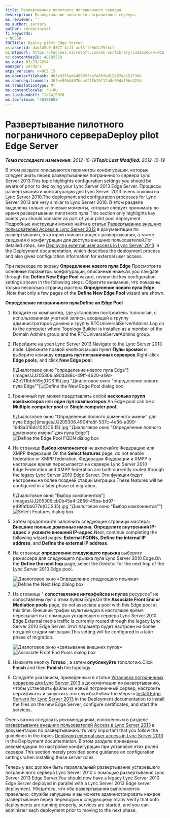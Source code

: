 ```yaml
---
title: Развертывание пилотного пограничного сервера
description: Развертывание пилотного пограничного сервера.
ms.reviewer: ''
ms.author: serdars
author: serdarsoysal
f1.keywords:
- NOCSH
TOCTitle: Deploy pilot Edge Server
ms:assetid: dab345c0-8577-4c11-ac73-fe8b2a75f4cf
ms:mtpsurl: https://technet.microsoft.com/en-us/library/JJ205306(v=OCS.15)
ms:contentKeyID: 48185559
ms.date: 07/23/2014
manager: serdars
mtps_version: v=OCS.15
ms.openlocfilehash: d63e9255ad448995fcafa05fed12e97ea151736b
ms.sourcegitcommit: 36fee89bb887bea4f18b19f17a8c69daf5bc423d
ms.translationtype: MT
ms.contentlocale: ru-RU
ms.lasthandoff: 11/24/2020
ms.locfileid: "49398803"
---
```

# <a name="deploy-pilot-edge-server"></a><span data-ttu-id="63e73-103">Развертывание пилотного пограничного сервера</span><span class="sxs-lookup"><span data-stu-id="63e73-103">Deploy pilot Edge Server</span></span>

<div data-xmlns="http://www.w3.org/1999/xhtml">

<div class="topic" data-xmlns="http://www.w3.org/1999/xhtml" data-msxsl="urn:schemas-microsoft-com:xslt" data-cs="https://msdn.microsoft.com/">

<div data-asp="https://msdn2.microsoft.com/asp">



</div>

<div id="mainSection">

<div id="mainBody"><span data-ttu-id="63e73-104">

<span> </span></span><span class="sxs-lookup"><span data-stu-id="63e73-104">

<span> </span></span></span>

<span data-ttu-id="63e73-105">_**Тема последнего изменения:** 2012-10-19_</span><span class="sxs-lookup"><span data-stu-id="63e73-105">_**Topic Last Modified:** 2012-10-19_</span></span>

<span data-ttu-id="63e73-106">В этом разделе описываются параметры конфигурации, которые следует знать перед развертыванием пограничного сервера Lync Server 2013.</span><span class="sxs-lookup"><span data-stu-id="63e73-106">This topic highlights configuration settings you should be aware of prior to deploying your Lync Server 2013 Edge Server.</span></span> <span data-ttu-id="63e73-107">Процессы развертывания и конфигурации для Lync Server 2013 очень похожи на Lync Server 2010.</span><span class="sxs-lookup"><span data-stu-id="63e73-107">The deployment and configuration processes for Lync Server 2013 are very similar to Lync Server 2010.</span></span> <span data-ttu-id="63e73-108">В этом разделе выделены только ключевые моменты, которые следует принимать во время развертывания пилотного пула.</span><span class="sxs-lookup"><span data-stu-id="63e73-108">This section only highlights key points you should consider as part of your pilot pool deployment.</span></span> <span data-ttu-id="63e73-109">Подробные инструкции можно найти [в статье Развертывание внешних пользователей Access в Lync Server 2013](lync-server-2013-deploying-external-user-access.md) в документации по развертыванию, в которой описан процесс развертывания, а также сведения о конфигурации для доступа внешних пользователей.</span><span class="sxs-lookup"><span data-stu-id="63e73-109">For detailed steps, see [Deploying external user access in Lync Server 2013](lync-server-2013-deploying-external-user-access.md) in the Deployment documentation, which describes the deployment process and also gives configuration information for external user access.</span></span>

<span data-ttu-id="63e73-110">При переходе по экрану **Определение нового пула Edge** Просмотрите основные параметры конфигурации, описанные ниже.</span><span class="sxs-lookup"><span data-stu-id="63e73-110">As you navigate through the **Define New Edge Pool** wizard, review the key configuration settings shown in the following steps.</span></span> <span data-ttu-id="63e73-111">Обратите внимание, что показаны только несколько страниц мастера **Определение нового пула Edge** .</span><span class="sxs-lookup"><span data-stu-id="63e73-111">Note that only a few pages of the **Define New Edge Pool** wizard are shown.</span></span>

<span data-ttu-id="63e73-112">**Определение пограничного пула**</span><span class="sxs-lookup"><span data-stu-id="63e73-112">**Define an Edge Pool**</span></span>

1.  <span data-ttu-id="63e73-113">Войдите на компьютер, где установлен построитель топологий, с использованием учетной записи, входящей в группу администраторов домена и группу RTCUniversalServerAdmins.</span><span class="sxs-lookup"><span data-stu-id="63e73-113">Log on to the computer where Topology Builder is installed as a member of the Domain Admins group and the RTCUniversalServerAdmins group.</span></span>

2.  <span data-ttu-id="63e73-114">Перейдите на узел Lync Server 2013.</span><span class="sxs-lookup"><span data-stu-id="63e73-114">Navigate to the Lync Server 2013 node.</span></span> <span data-ttu-id="63e73-115">Щелкните правой кнопкой мыши пункт **Пулы кромок** и выберите команду **создать пул пограничных серверов**.</span><span class="sxs-lookup"><span data-stu-id="63e73-115">Right-click **Edge pools**, and click **New Edge pool**.</span></span>
    
    <span data-ttu-id="63e73-116">![Диалоговое окно "определение нового пула Edge"](images/JJ205306.a90d388c-49ff-4620-a19d-42e2f1bb559c(OCS.15).jpg "Диалоговое окно "определение нового пула Edge"")</span><span class="sxs-lookup"><span data-stu-id="63e73-116">![Define the New Edge Pool dialog box](images/JJ205306.a90d388c-49ff-4620-a19d-42e2f1bb559c(OCS.15).jpg "Define the New Edge Pool dialog box")</span></span>

3.  <span data-ttu-id="63e73-117">Граничный пул может представлять собой **несколько групп компьютеров** или **один пул компьютеров**.</span><span class="sxs-lookup"><span data-stu-id="63e73-117">An Edge pool can be a **Multiple computer pool** or **Single computer pool**.</span></span>
    
    <span data-ttu-id="63e73-118">![Диалоговое окно "Определение полного доменного имени" для пула Edge](images/JJ205306.4904fe8f-537c-4e66-a399-1bd8a316dc10(OCS.15).jpg "Диалоговое окно "Определение полного доменного имени" для пула Edge")</span><span class="sxs-lookup"><span data-stu-id="63e73-118">![Define the Edge Pool FQDN dialog box](images/JJ205306.4904fe8f-537c-4e66-a399-1bd8a316dc10(OCS.15).jpg "Define the Edge Pool FQDN dialog box")</span></span>

4.  <span data-ttu-id="63e73-119">На странице **Выбор компонентов** не включайте Федерацию или XMPP Федерация.</span><span class="sxs-lookup"><span data-stu-id="63e73-119">On the **Select features** page, do not enable federation or XMPP federation.</span></span> <span data-ttu-id="63e73-120">Федерация Федерации и XMPP в настоящее время пересылается на сервере Lync Server 2010 Edge.</span><span class="sxs-lookup"><span data-stu-id="63e73-120">Federation and XMPP federation are both currently routed through the legacy Lync Server 2010 Edge Server.</span></span> <span data-ttu-id="63e73-121">Эти функции будут настроены на более поздней стадии миграции.</span><span class="sxs-lookup"><span data-stu-id="63e73-121">These features will be configured in a later phase of migration.</span></span>
    
    <span data-ttu-id="63e73-122">![Диалоговое окно "Выбор компонентов"](images/JJ205306.cb0b45a4-2856-45ba-bd97-e49fafbb077e(OCS.15).jpg "Диалоговое окно "Выбор компонентов"")</span><span class="sxs-lookup"><span data-stu-id="63e73-122">![Select Features dialog box](images/JJ205306.cb0b45a4-2856-45ba-bd97-e49fafbb077e(OCS.15).jpg "Select Features dialog box")</span></span>

5.  <span data-ttu-id="63e73-123">Затем продолжайте заполнить следующие страницы мастера: **Внешние полные доменные имена**, **Определите внутренний IP-адрес** и **укажите внешний IP-адрес**.</span><span class="sxs-lookup"><span data-stu-id="63e73-123">Next, continue completing the following wizard pages: **External FQDNs**, **Define the internal IP address**, and **Define the external IP address**.</span></span>

6.  <span data-ttu-id="63e73-124">На странице **определение следующего прыжка** выберите режиссера для следующего прыжка пула Lync Server 2010 Edge.</span><span class="sxs-lookup"><span data-stu-id="63e73-124">On the **Define the next hop** page, select the Director for the next hop of the Lync Server 2010 Edge pool.</span></span>
    
    <span data-ttu-id="63e73-125">![Диалоговое окно «Определение следующего прыжка»](images/JJ205306.11baf3ea-74f5-4eb7-8650-b03b3b190416(OCS.15).jpg "Диалоговое окно «Определение следующего прыжка»")</span><span class="sxs-lookup"><span data-stu-id="63e73-125">![Define the Next Hop dialog box](images/JJ205306.11baf3ea-74f5-4eb7-8650-b03b3b190416(OCS.15).jpg "Define the Next Hop dialog box")</span></span>

7.  <span data-ttu-id="63e73-126">На странице " **сопоставление интерфейсов и пулов** ресурсов" не сопоставлены пул с этим пулом Edge.</span><span class="sxs-lookup"><span data-stu-id="63e73-126">On the **Associate Front End or Mediation pools** page, do not associate a pool with this Edge pool at this time.</span></span> <span data-ttu-id="63e73-127">Внешний трафик мультимедиа в настоящее время пересылается с помощью устаревшего сервера Lync Server 2010 Edge.</span><span class="sxs-lookup"><span data-stu-id="63e73-127">External media traffic is currently routed through the legacy Lync Server 2010 Edge Server.</span></span> <span data-ttu-id="63e73-128">Этот параметр будет настроен на более поздней стадии миграции.</span><span class="sxs-lookup"><span data-stu-id="63e73-128">This setting will be configured in a later phase of migration.</span></span>
    
    <span data-ttu-id="63e73-129">![Диалоговое окно «связывание внешних пулов»](images/JJ205306.fe0da887-7b51-4564-afc5-d57da95a2eb6(OCS.15).jpg "Диалоговое окно «связывание внешних пулов»")</span><span class="sxs-lookup"><span data-stu-id="63e73-129">![Associate Front End Pools dialog box](images/JJ205306.fe0da887-7b51-4564-afc5-d57da95a2eb6(OCS.15).jpg "Associate Front End Pools dialog box")</span></span>

8.  <span data-ttu-id="63e73-130">Нажмите кнопку **Готово** , а затем **опубликуйте** топологию.</span><span class="sxs-lookup"><span data-stu-id="63e73-130">Click **Finish** and then **Publish** the topology.</span></span>

9.  <span data-ttu-id="63e73-131">Следуйте указаниям, приведенным в статье [Установка пограничных серверов для Lync Server 2013](lync-server-2013-install-edge-servers.md) в документации по развертыванию, чтобы установить файлы на новый пограничный сервер, настроить сертификаты и запустить эти службы.</span><span class="sxs-lookup"><span data-stu-id="63e73-131">Follow the steps in [Install Edge Servers for Lync Server 2013](lync-server-2013-install-edge-servers.md) in the Deployment documentation to install the files on the new Edge Server, configure certificates, and start the services.</span></span>

<span data-ttu-id="63e73-132">Очень важно следовать рекомендациям, изложенным в разделе [развертывание внешних пользователей Access в Lync Server 2013](lync-server-2013-deploying-external-user-access.md) в документации по развертыванию.</span><span class="sxs-lookup"><span data-stu-id="63e73-132">It’s very important that you follow the guidelines in the topics [Deploying external user access in Lync Server 2013](lync-server-2013-deploying-external-user-access.md) in the Deployment documentation.</span></span> <span data-ttu-id="63e73-133">В этом разделе приведены рекомендации по настройке конфигурации при установке этих ролей сервера.</span><span class="sxs-lookup"><span data-stu-id="63e73-133">This section merely provided some guidance on configuration settings when installing these server roles.</span></span>

<span data-ttu-id="63e73-134">Теперь у вас должен быть параллельный развертывание устаревшего пограничного сервера Lync Server 2010 с помощью развертывания Lync Server 2013 Edge Server.</span><span class="sxs-lookup"><span data-stu-id="63e73-134">You should now have a legacy Lync Server 2010 Edge Server deployed in parallel with a Lync Server 2013 Edge server deployment.</span></span> <span data-ttu-id="63e73-135">Убедитесь, что оба развертывания выполняются правильно, службы запущены и вы можете администрировать каждое развертывание перед переходом к следующему этапу.</span><span class="sxs-lookup"><span data-stu-id="63e73-135">Verify that both deployments are running properly, services are started, and you can administer each deployment prior to moving to the next phase.</span></span>

<span data-ttu-id="63e73-136"></div>

<span> </span>

</div>

</div>

</span><span class="sxs-lookup"><span data-stu-id="63e73-136"></div>

<span> </span>

</div>

</div>

</span></span></div>

